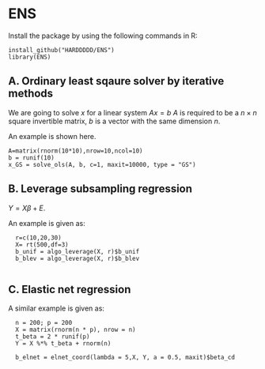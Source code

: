 # ENS
Install the package by using the following commands in R:
```{r}
install_github("HARDDDDD/ENS")
library(ENS)

```

##  A. Ordinary least sqaure solver by iterative methods

We are going to solve $x$ for a linear system $Ax = b$
$A$ is required to be a $n \times n$ square invertible matrix, $b$ is a vector with the same dimension $n$.

An example is shown here.

```{r}
A=matrix(rnorm(10*10),nrow=10,ncol=10)
b = runif(10)
x_GS = solve_ols(A, b, c=1, maxit=10000, type = "GS")
```


## B. Leverage subsampling regression

$Y = X \beta + E$. 

An example is given as:
```{r}
  r=c(10,20,30)
  X= rt(500,df=3)
  b_unif = algo_leverage(X, r)$b_unif
  b_blev = algo_leverage(X, r)$b_blev
  
```

## C. Elastic net regression
A similar example is given as:
```{r}
  n = 200; p = 200
  X = matrix(rnorm(n * p), nrow = n)
  t_beta = 2 * runif(p)
  Y = X %*% t_beta + rnorm(n)
  
  b_elnet = elnet_coord(lambda = 5,X, Y, a = 0.5, maxit)$beta_cd
```
